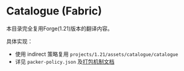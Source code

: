 # Catalogue (Fabric)

本目录完全复用Forge(1.21)版本的翻译内容。

具体实现：
- 使用 indirect 策略复用 `projects/1.21/assets/catalogue/catalogue`
- 详见 `packer-policy.json` 及[打包机制文档](../../../../Packer-Doc.md#复用语言文件)
